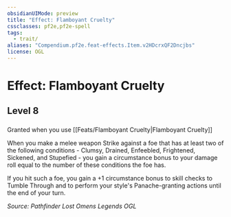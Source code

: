 ```yaml
---
obsidianUIMode: preview
title: "Effect: Flamboyant Cruelty"
cssclasses: pf2e,pf2e-spell
tags:
  - trait/
aliases: "Compendium.pf2e.feat-effects.Item.v2HDcrxQF2Dncjbs"
license: OGL
---
```

# Effect: Flamboyant Cruelty
## Level 8
### 






Granted when you use [[Feats/Flamboyant Cruelty|Flamboyant Cruelty]]

When you make a melee weapon Strike against a foe that has at least two of the following conditions - Clumsy, Drained, Enfeebled, Frightened, Sickened, and Stupefied - you gain a circumstance bonus to your damage roll equal to the number of these conditions the foe has.

If you hit such a foe, you gain a +1 circumstance bonus to skill checks to Tumble Through and to perform your style's Panache-granting actions until the end of your turn.

*Source: Pathfinder Lost Omens Legends*
*OGL*